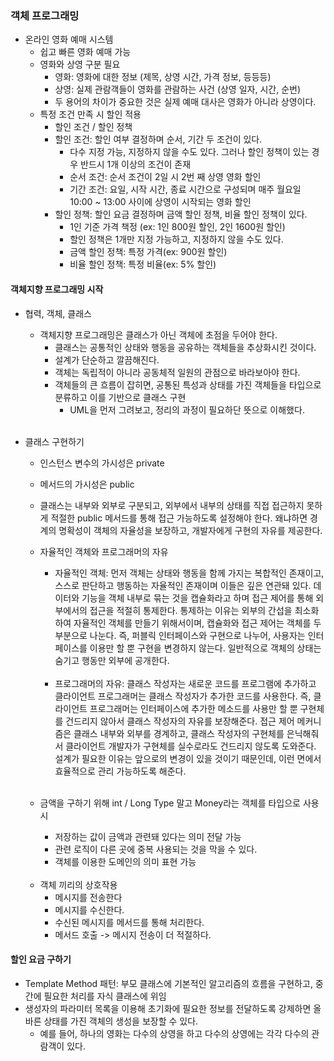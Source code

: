 ### 객체 프로그래밍
- 온라인 영화 예매 시스템
    - 쉽고 빠른 영화 예매 가능
    - 영화와 상영 구분 필요
      - 영화: 영화에 대한 정보 (제목, 상영 시간, 가격 정보, 등등등)
      - 상영: 실제 관람객들이 영화를 관람하는 사건 (상영 일자, 시간, 순번)
      - 두 용어의 차이가 중요한 것은 실제 예매 대사은 영화가 아니라 상영이다.
    - 특정 조건 만족 시 할인 적용
      - 할인 조건 / 할인 정책
      - 할인 조건: 할인 여부 결정하며 순서, 기간 두 조건이 있다.
        - 다수 지정 가능, 지정하지 않을 수도 있다. 그러나 할인 정책이 있는 경우 반드시 1개 이상의 조건이 존재
        - 순서 조건: 순서 조건이 2일 시 2번 째 상영 영화 할인
        - 기간 조건: 요일, 시작 시간, 종료 시간으로 구성되며 매주 월요일 10:00 ~ 13:00 사이에 상영이 시작되는 영화 할인
      - 할인 정책: 할인 요금 결정하며 금액 할인 정책, 비율 할인 정책이 있다.
        - 1인 기준 가격  책정 (ex: 1인 800원 할인, 2인 1600원 할인)
        - 할인 정책은 1개만 지정 가능하고, 지정하지 않을 수도 있다.
        - 금액 할인 정책: 특정 가격(ex: 900원 할인)
        - 비율 할인 정책: 특정 비율(ex: 5% 할인)
        
#### 객체지향 프로그래밍 시작
- 협력, 객체, 클래스
    - 객체지향 프로그래밍은 클래스가 아닌 객체에 초점을 두어야 한다.
      - 클래스는 공통적인 상태와 행동을 공유하는 객체들을 추상화시킨 것이다.
      - 설계가 단순하고 깔끔해진다.
      - 객체는 독립적이 아니라 공동체적 일원의 관점으로 바라보아야 한다.
      - 객체들의 큰 흐름이 잡히면, 공통된 특성과 상태를 가진 객체들을 타입으로 분류하고 이를 기반으로 클래스 구현
        - UML을 먼저 그려보고, 정리의 과정이 필요하단 뜻으로 이해했다.
      <br/>

- 클래스 구현하기
    - 인스턴스 변수의 가시성은 private
    - 메서드의 가시성은 public 
    - 클래스는 내부와 외부로 구분되고, 외부에서 내부의 상태를 직접 접근하지 못하게 적절한 public 메서드를 통해 접근 가능하도록 설정해야 한다. 왜냐하면 경계의 명확성이 객체의 자율성을 보장하고, 개발자에게 구현의 자유를 제공한다.
    - 자율적인 객체와 프로그래머의 자유
      - 자율적인 객체: 먼저 객체는 상태와 행동을 함께 가지는 복합적인 존재이고, 스스로 판단하고 행동하는 자율적인 존재이며 이들은 깊은 연관돼 있다. 데이터와 기능을 객체 내부로 묶는 것을 캡슐화라고 하며 접근 제어를 통해 외부에서의 접근을 적절히 통제한다. 통제하는 이유는 외부의 간섭을 최소화하여 자율적인 객체를 만들기 위해서이며, 캡슐화와 접근 제어는 객체를 두 부분으로 나눈다. 즉, 퍼블릭 인터페이스와 구현으로 나누어, 사용자는 인터페이스를 이용만 할 뿐 구현을 변경하지 않는다. 일반적으로 객체의 상태는 숨기고 행동만 외부에 공개한다.
      <br/>
      
      - 프로그래머의 자유: 클래스 작성자는 새로운 코드를 프로그램에 추가하고 클라이언트 프로그래머는 클래스 작성자가 추가한 코드를 사용한다. 즉, 클라이언트 프로그래머는 인터페이스에 추가한 메소드를 사용만 할 뿐 구현체를 건드리지 않아서 클래스 작성자의 자유를 보장해준다. 접근 제어 메커니즘은 클래스 내부와 외부를 경계하고, 클래스 작성자의 구현체를 은닉해줘서 클라이언트 개발자가 구현체를 실수로라도 건드리지 않도록 도와준다. 설계가 필요한 이유는 앞으로의 변경이 있을 것이기 때문인데, 이런 면에서 효율적으로 관리 가능하도록 해준다.
      <br/>
      
    - 금액을 구하기 위해 int / Long Type 말고 Money라는 객체를 타입으로 사용 시
      - 저장하는 값이 금액과 관련돼 있다는 의미 전달 가능
      - 관련 로직이 다른 곳에 중복 사용되는 것을 막을 수 있다.
      - 객체를 이용한 도메인의 의미 표현 가능
    <br/>
    
    - 객체 끼리의 상호작용
      - 메시지를 전송한다
      - 메시지를 수신한다.
      - 수신된 메시지를 메서드를 통해 처리한다.
      - 메서드 호출 -> 메시지 전송이 더 적절하다.


#### 할인 요금 구하기
- Template Method 패턴: 부모 클래스에 기본적인 알고리즘의 흐름을 구현하고, 중간에 필요한 처리를 자식 클래스에 위임
- 생성자의 파라미터 목록을 이용해 초기화에 필요한 정보를 전달하도록 강제하면 올바른 상태를 가진 객체의 생성을 보장할 수 있다.
    - 예를 들어, 하나의 영화는 다수의 상영을 하고 다수의 상영에는 각각 다수의 관람객이 있다.        
    
      
           
      
      